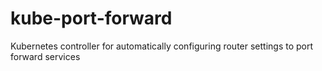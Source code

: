 # kube-port-forward
Kubernetes controller for automatically configuring router settings to port forward services 
